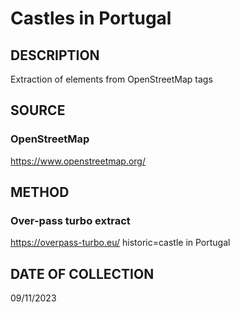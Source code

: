 # Castles in Portugal

## DESCRIPTION
Extraction of elements from OpenStreetMap tags

## SOURCE 
### OpenStreetMap
https://www.openstreetmap.org/

## METHOD
### Over-pass turbo extract
https://overpass-turbo.eu/
historic=castle in Portugal



## DATE OF COLLECTION
09/11/2023
